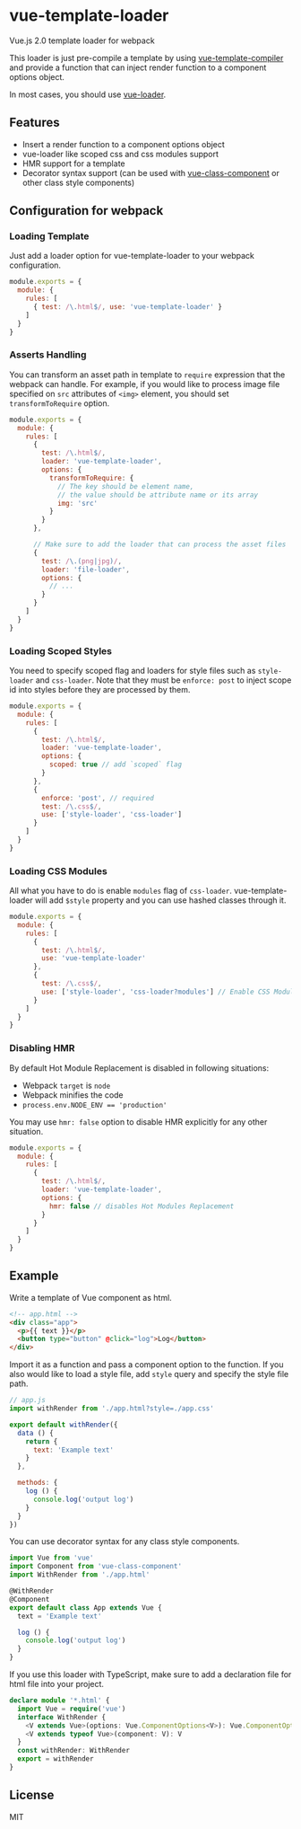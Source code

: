 # vue-template-loader

Vue.js 2.0 template loader for webpack

This loader is just pre-compile a template by using [vue-template-compiler](https://www.npmjs.com/package/vue-template-compiler) and provide a function that can inject render function to a component options object.  

In most cases, you should use [vue-loader](https://github.com/vuejs/vue-loader).

## Features

- Insert a render function to a component options object
- vue-loader like scoped css and css modules support
- HMR support for a template
- Decorator syntax support (can be used with [vue-class-component](https://github.com/vuejs/vue-class-component) or other class style components)

## Configuration for webpack

### Loading Template

Just add a loader option for vue-template-loader to your webpack configuration.

```js
module.exports = {
  module: {
    rules: [
      { test: /\.html$/, use: 'vue-template-loader' }
    ]
  }
}
```

### Asserts Handling

You can transform an asset path in template to `require` expression that the webpack can handle. For example, if you would like to process image file specified on `src` attributes of `<img>` element, you should set `transformToRequire` option.

```js
module.exports = {
  module: {
    rules: [
      {
        test: /\.html$/,
        loader: 'vue-template-loader',
        options: {
          transformToRequire: {
            // The key should be element name,
            // the value should be attribute name or its array
            img: 'src'
          }
        }
      },

      // Make sure to add the loader that can process the asset files
      {
        test: /\.(png|jpg)/,
        loader: 'file-loader',
        options: {
          // ...
        }
      }
    ]
  }
}
```

### Loading Scoped Styles

You need to specify scoped flag and loaders for style files such as `style-loader` and `css-loader`. Note that they must be `enforce: post` to inject scope id into styles before they are processed by them.

```js
module.exports = {
  module: {
    rules: [
      {
        test: /\.html$/,
        loader: 'vue-template-loader',
        options: {
          scoped: true // add `scoped` flag
        }
      },
      {
        enforce: 'post', // required
        test: /\.css$/,
        use: ['style-loader', 'css-loader']
      }
    ]
  }
}
```

### Loading CSS Modules

All what you have to do is enable `modules` flag of `css-loader`. vue-template-loader will add `$style` property and you can use hashed classes through it.

```js
module.exports = {
  module: {
    rules: [
      {
        test: /\.html$/,
        use: 'vue-template-loader'
      },
      {
        test: /\.css$/,
        use: ['style-loader', 'css-loader?modules'] // Enable CSS Modules
      }
    ]
  }
}
```

### Disabling HMR

By default Hot Module Replacement is disabled in following situations:

 * Webpack `target` is `node`
 * Webpack minifies the code 
 * `process.env.NODE_ENV == 'production'`
  
You may use `hmr: false` option to disable HMR explicitly for any other situation.

```js
module.exports = {
  module: {
    rules: [
      {
        test: /\.html$/,
        loader: 'vue-template-loader',
        options: {
          hmr: false // disables Hot Modules Replacement
        }
      }
    ]
  }
}
```

## Example

Write a template of Vue component as html.

```html
<!-- app.html -->
<div class="app">
  <p>{{ text }}</p>
  <button type="button" @click="log">Log</button>
</div>
```

Import it as a function and pass a component option to the function. If you also would like to load a style file, add `style` query and specify the style file path.

```js
// app.js
import withRender from './app.html?style=./app.css'

export default withRender({
  data () {
    return {
      text: 'Example text'
    }
  },

  methods: {
    log () {
      console.log('output log')
    }
  }
})
```

You can use decorator syntax for any class style components.

```js
import Vue from 'vue'
import Component from 'vue-class-component'
import WithRender from './app.html'

@WithRender
@Component
export default class App extends Vue {
  text = 'Example text'

  log () {
    console.log('output log')
  }
}
```

If you use this loader with TypeScript, make sure to add a declaration file for html file into your project.

```ts
declare module '*.html' {
  import Vue = require('vue')
  interface WithRender {
    <V extends Vue>(options: Vue.ComponentOptions<V>): Vue.ComponentOptions<V>
    <V extends typeof Vue>(component: V): V
  }
  const withRender: WithRender
  export = withRender
}
```

## License

MIT

